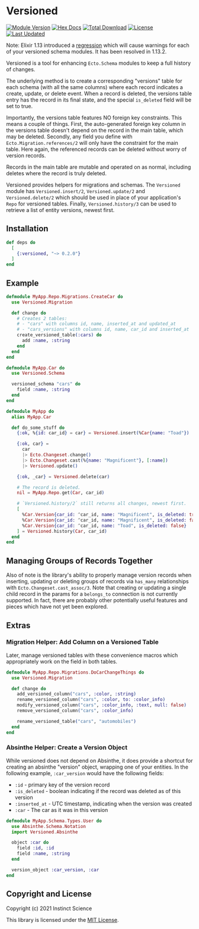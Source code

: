 # Versioned

[![Module Version](https://img.shields.io/hexpm/v/versioned.svg)](https://hex.pm/packages/versioned)
[![Hex Docs](https://img.shields.io/badge/hex-docs-lightgreen.svg)](https://hexdocs.pm/versioned/)
[![Total Download](https://img.shields.io/hexpm/dt/versioned.svg)](https://hex.pm/packages/versioned)
[![License](https://img.shields.io/hexpm/l/versioned.svg)](https://github.com/instinctscience/versioned/blob/master/LICENSE)
[![Last Updated](https://img.shields.io/github/last-commit/instinctscience/versioned.svg)](https://github.com/instinctscience/versioned/commits/master)

Note: Elixir 1.13 introduced
a [regression](https://github.com/elixir-ecto/ecto/issues/3803) which will
cause warnings for each of your versioned schema modules. It has been resolved
in 1.13.2.

Versioned is a tool for enhancing `Ecto.Schema` modules to keep a full
history of changes.

The underlying method is to create a corresponding "versions" table for each
schema (with all the same columns) where each record indicates a create,
update, or delete event. When a record is deleted, the versions table entry
has the record in its final state, and the special `is_deleted` field will be
set to true.

Importantly, the versions table features NO foreign key constraints. This means
a couple of things. First, the auto-generated foreign key column in the versions
table doesn't depend on the record in the main table, which may be deleted.
Secondly, any field you define with `Ecto.Migration.references/2` will only have
the constraint for the main table. Here again, the referenced records can be
deleted without worry of version records.

Records in the main table are mutable and operated on as normal, including
deletes where the record is truly deleted.

Versioned provides helpers for migrations and schemas. The `Versioned` module
has `Versioned.insert/2`, `Versioned.update/2` and `Versioned.delete/2` which
should be used in place of your application's `Repo` for versioned tables.
Finally, `Versioned.history/3` can be used to retrieve a list of entity
versions, newest first.

## Installation

```elixir
def deps do
  [
    {:versioned, "~> 0.2.0"}
  ]
end
```

## Example

```elixir
defmodule MyApp.Repo.Migrations.CreateCar do
  use Versioned.Migration

  def change do
    # Creates 2 tables:
    # - "cars" with columns id, name, inserted_at and updated_at
    # - "cars_versions" with columns id, name, car_id and inserted_at
    create_versioned_table(:cars) do
      add :name, :string
    end
  end
end

defmodule MyApp.Car do
  use Versioned.Schema

  versioned_schema "cars" do
    field :name, :string
  end
end

defmodule MyApp do
  alias MyApp.Car

  def do_some_stuff do
    {:ok, %{id: car_id} = car} = Versioned.insert(%Car{name: "Toad"})

    {:ok, car} =
      car
      |> Ecto.Changeset.change()
      |> Ecto.Changeset.cast(%{name: "Magnificent"}, [:name])
      |> Versioned.update()

    {:ok, _car} = Versioned.delete(car)

    # The record is deleted.
    nil = MyApp.Repo.get(Car, car_id)

    # `Versioned.history/2` still returns all changes, newest first.
    [
      %Car.Version{car_id: ^car_id, name: "Magnificent", is_deleted: true},
      %Car.Version{car_id: ^car_id, name: "Magnificent", is_deleted: false},
      %Car.Version{car_id: ^car_id, name: "Toad", is_deleted: false}
    ] = Versioned.history(Car, car_id)
  end
end
```

## Managing Groups of Records Together

Also of note is the library's ability to properly manage version records when
inserting, updating or deleting groups of records via `has_many` relationships
with `Ecto.Changeset.cast_assoc/3`. Note that creating or updating a single
child record in the params for a `belongs_to` connection is not currently
supported. In fact, there are probably other potentially useful features and
pieces which have not yet been explored.

## Extras

### Migration Helper: Add Column on a Versioned Table

Later, manage versioned tables with these convenience macros which appropriately
work on the field in both tables.

```elixir
defmodule MyApp.Repo.Migrations.DoCarChangeThings do
  use Versioned.Migration

  def change do
    add_versioned_column("cars", :color, :string)
    rename_versioned_column("cars", :color, to: :color_info)
    modify_versioned_column("cars", :color_info, :text, null: false)
    remove_versioned_column("cars", :color_info)

    rename_versioned_table("cars", "automobiles")
  end
end
```

### Absinthe Helper: Create a Version Object

While versioned does not depend on Absinthe, it does provide a shortcut for
creating an absinthe "version" object, wrapping one of your entities. In the
following example, `:car_version` would have the following fields:

* `:id` - primary key of the version record
* `:is_deleted` - boolean indicating if the record was deleted as of this version
* `:inserted_at` - UTC timestamp, indicating when the version was created
* `:car` - The car as it was in this version

```elixir
defmodule MyApp.Schema.Types.User do
  use Absinthe.Schema.Notation
  import Versioned.Absinthe

  object :car do
    field :id, :id
    field :name, :string
  end

  version_object :car_version, :car
end
```

## Copyright and License

Copyright (c) 2021 Instinct Science

This library is licensed under the [MIT License](./LICENSE).
